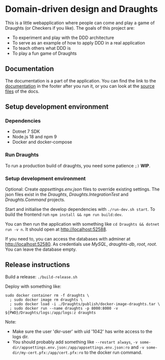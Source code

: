 Domain-driven design and Draughts
==================================
This is a little webapplication where people can come and play a game of Draughts (or Checkers if
you like).
The goals of this project are:
- To experiment and play with the DDD architecture
- To serve as an example of how to apply DDD in a real application
- To teach others what DDD is
- To play a fun game of Draughts


Documentation
--------------
The documentation is a part of the application. You can find the link to the
[documentation](http://localhost:52588/documentation) in the footer after you run it, or you can
look at the [source files](/Draughts/Application/Documentation/Views) of the docs.


Setup development environment
------------------------------
### Dependencies
- Dotnet 7 SDK
- Node.js 18 and npm 9
- Docker and docker-compose

### Run Draughts
To run a production build of draughts, you need some patience `;)` __WIP__.

### Setup development environment
Optional: Create _appsettings.env.json_ files to override existing settings.
The json files exist in the _Draughts_, _Draughts.IntegrationTest_ and _Draughts.Command_ projects.

Start and initialise the develop dependencies with `./run-dev.sh start`.
To build the frontend run `npm install && npm run build:dev`.

You can then run the application with something like `cd Draughts && dotnet run -v n`. It should
open at [http://localhost:52588](http://localhost:52588).

If you need to, you can access the databases with adminer at
[http://localhost:52580](http://localhost:52580/?server=draughts-db&username=root).
As credentials use _MySQL_, _draughts-db_, _root_, _root_. You can leave the database empty.


Release instructions
---------------------
Build a release: `./build-release.sh`

Deploy with something like:
```
sudo docker container rm -f draughts \
  ; sudo docker image rm draughts \
  ; sudo docker load -i ./Draughts/publish/docker-image-draughts.tar \
  ; sudo docker run --name draughts -p 8000:8000 -v ${PWD}/Draughts/logs:/app/logs:z draughts
```
Note:
- Make sure the user 'dkr-user' with uid '1042' has write access to the logs dir.
- You should probably add something like `--restart always`,
  `-v some-dir/appsettings.env.json:/app/appsettings.env.json:ro` and
  `-v some-dir/my-cert.pfx:/app/cert.pfx:ro` to the docker run command.
